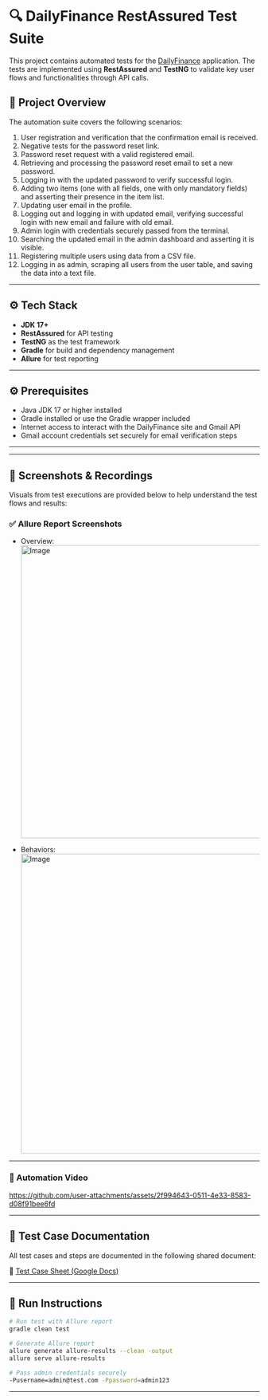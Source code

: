 # 🔍 DailyFinance RestAssured Test Suite
This project contains automated tests for the [DailyFinance](https://dailyfinance.roadtocareer.net/) application. The tests are implemented using **RestAssured** and **TestNG** to validate key user flows and functionalities through API calls.


## 🧪 Project Overview

The automation suite covers the following scenarios:

1. User registration and verification that the confirmation email is received.
2. Negative tests for the password reset link.
3. Password reset request with a valid registered email.
4. Retrieving and processing the password reset email to set a new password.
5. Logging in with the updated password to verify successful login.
6. Adding two items (one with all fields, one with only mandatory fields) and asserting their presence in the item list.
7. Updating user email in the profile.
8. Logging out and logging in with updated email, verifying successful login with new email and failure with old email.
9. Admin login with credentials securely passed from the terminal.
10. Searching the updated email in the admin dashboard and asserting it is visible.
11. Registering multiple users using data from a CSV file.
12. Logging in as admin, scraping all users from the user table, and saving the data into a text file.

---

## ⚙️ Tech Stack

- **JDK 17+**
- **RestAssured** for API testing
- **TestNG** as the test framework
- **Gradle** for build and dependency management
- **Allure** for test reporting

---

## ⚙️ Prerequisites

- Java JDK 17 or higher installed
- Gradle installed or use the Gradle wrapper included
- Internet access to interact with the DailyFinance site and Gmail API
- Gmail account credentials set securely for email verification steps

---

---

## 📸 Screenshots & Recordings

Visuals from test executions are provided below to help understand the test flows and results:

### ✅ Allure Report Screenshots

- Overview:
  <img width="1235" height="588" alt="Image" src="https://github.com/user-attachments/assets/774f452d-9836-4312-9492-17ae3d25aef9" />

- Behaviors: 
  <img width="1204" height="602" alt="Image" src="https://github.com/user-attachments/assets/26e2c3b8-ecd2-4059-9da7-fe1c3392faa8" />

---

### 🎥 Automation Video
  https://github.com/user-attachments/assets/2f994643-0511-4e33-8583-d08f91bee6fd


---

## 📄 Test Case Documentation

All test cases and steps are documented in the following shared document:

🔗 [Test Case Sheet (Google Docs)](https://docs.google.com/spreadsheets/d/1cGDdnG9a1kg3Pv6aT9gY-MJrW710SDwd/edit?usp=sharing&ouid=105412337074703854140&rtpof=true&sd=true)  

---

## 🚀 Run Instructions

```bash
# Run test with Allure report
gradle clean test

# Generate Allure report
allure generate allure-results --clean -output
allure serve allure-results

# Pass admin credentials securely
-Pusername=admin@test.com -Ppassword=admin123
```

---

